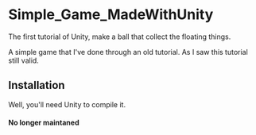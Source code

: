 # Simple_Game_MadeWithUnity

The first tutorial of Unity, make a ball that collect the floating things.

A simple game that I've done through an old tutorial. As I saw this tutorial still valid.

## Installation
Well, you'll need Unity to compile it.


#### No longer maintaned
